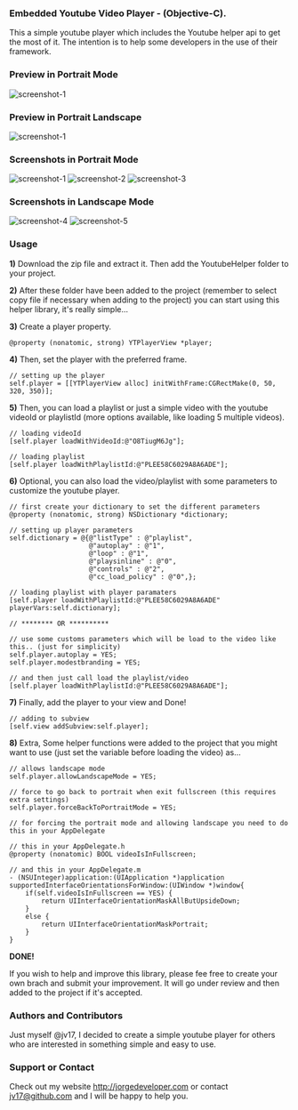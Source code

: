 ### Embedded Youtube Video Player - (Objective-C).
This a simple youtube player which includes the Youtube helper api to get the most of it. The intention is to help some developers in the use of their framework.

### Preview in Portrait Mode
![screenshot-1](Previews/youtube.gif)

### Preview in Portrait Landscape
![screenshot-1](Previews/youtubelandscape.gif)

### Screenshots in Portrait Mode
![screenshot-1](http://s4.postimg.org/7y62de33x/Photo_2014_12_16_7_07_03_PM.png)  ![screenshot-2](http://s2.postimg.org/mmiospfeh/Photo_2014_12_16_11_31_45_PM.png)  ![screenshot-3](http://s16.postimg.org/5o8xodqtx/Photo_2014_12_16_7_07_37_PM.png)

### Screenshots in Landscape Mode
![screenshot-4](http://s27.postimg.org/noivfcx2r/Photo_2014_12_16_7_07_52_PM.png)
![screenshot-5](http://s12.postimg.org/5cybqnxct/Photo_2014_12_16_7_08_23_PM.png)

### Usage
**1)** Download the zip file and extract it. Then add the YoutubeHelper folder to your project.

**2)** After these folder have been added to the project (remember to select copy file if necessary when adding to the project) you can start using this helper library, it's really simple...

**3)** Create a player property.
```objc
@property (nonatomic, strong) YTPlayerView *player;
```

**4)** Then, set the player with the preferred frame.
```objc
// setting up the player
self.player = [[YTPlayerView alloc] initWithFrame:CGRectMake(0, 50, 320, 350)];
```

**5)** Then, you can load a playlist or just a simple video with the youtube videoId or playlistId (more options available, like loading 5 multiple videos). 
```objc
// loading videoId 
[self.player loadWithVideoId:@"O8TiugM6Jg"];

// loading playlist
[self.player loadWithPlaylistId:@"PLEE58C6029A8A6ADE"];
```

**6)** Optional, you can also load the video/playlist with some parameters to customize the youtube player.
```objc
// first create your dictionary to set the different parameters
@property (nonatomic, strong) NSDictionary *dictionary;

// setting up player parameters
self.dictionary = @{@"listType" : @"playlist",
                    @"autoplay" : @"1",
                    @"loop" : @"1",
                    @"playsinline" : @"0",
                    @"controls" : @"2",
                    @"cc_load_policy" : @"0",};
    
// loading playlist with player paramaters
[self.player loadWithPlaylistId:@"PLEE58C6029A8A6ADE" playerVars:self.dictionary];

// ******** OR **********

// use some customs parameters which will be load to the video like this.. (just for simplicity)
self.player.autoplay = YES;
self.player.modestbranding = YES;
 
// and then just call load the playlist/video
[self.player loadWithPlaylistId:@"PLEE58C6029A8A6ADE"];
```

**7)** Finally, add the player to your view and Done!
```objc
// adding to subview
[self.view addSubview:self.player];
```

**8)** Extra, Some helper functions were added to the project that you might want to use (just set the variable before loading the video) as...
```objc
// allows landscape mode 
self.player.allowLandscapeMode = YES;

// force to go back to portrait when exit fullscreen (this requires extra settings)
self.player.forceBackToPortraitMode = YES; 

// for forcing the portrait mode and allowing landscape you need to do this in your AppDelegate

// this in your AppDelegate.h
@property (nonatomic) BOOL videoIsInFullscreen;

// and this in your AppDelegate.m
- (NSUInteger)application:(UIApplication *)application supportedInterfaceOrientationsForWindow:(UIWindow *)window{
    if(self.videoIsInFullscreen == YES) {
        return UIInterfaceOrientationMaskAllButUpsideDown;
    }
    else {
        return UIInterfaceOrientationMaskPortrait;
    }
}
```
**DONE!**

If you wish to help and improve this library, please fee free to create your own brach and submit your improvement. It will go under review and then added to the project if it's accepted. 

### Authors and Contributors
Just myself @jv17, I decided to create a simple youtube player for others who are interested in something simple and easy to use.  

### Support or Contact
Check out my website http://jorgedeveloper.com or contact jv17@github.com and I will be happy to help you.
